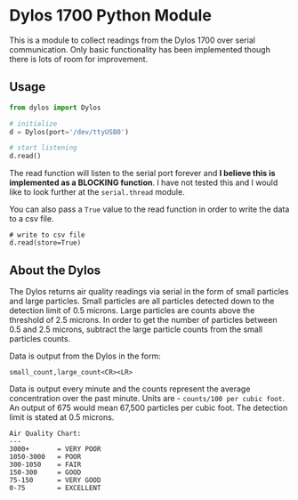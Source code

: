 # Dylos 1700 Python Module

This is a module to collect readings from the Dylos 1700 over serial communication.   Only basic functionality has been implemented though there is lots of room for improvement.

## Usage

```python
from dylos import Dylos

# initialize
d = Dylos(port='/dev/ttyUSB0')

# start listening
d.read()
```

The read function will listen to the serial port forever and **I believe this is implemented as a BLOCKING function**.  I have not tested this and I would like to look further at the ```serial.thread``` module.

You can also pass a ```True``` value to the read function in order to write the data to a csv file.

```
# write to csv file
d.read(store=True)
```

## About the Dylos

The Dylos returns air quality readings via serial in the form of small particles and large particles.  Small particles are all particles detected down to the detection limit of 0.5 microns.  Large particles are counts above the threshold of 2.5 microns.  In order to get the number of particles between 0.5 and 2.5 microns, subtract the large particle counts from the small particles counts.

Data is output from the Dylos in the form:

```
small_count,large_count<CR><LR>
```

Data is output every minute and the counts represent the average concentration over the past minute.  Units are - ```counts/100 per cubic foot```.  An output of 675 would mean 67,500 particles per cubic foot.  The detection limit is stated at 0.5 microns.

```
Air Quality Chart:
---
3000+		= VERY POOR
1050-3000	= POOR
300-1050	= FAIR
150-300 	= GOOD
75-150		= VERY GOOD
0-75		= EXCELLENT
```

